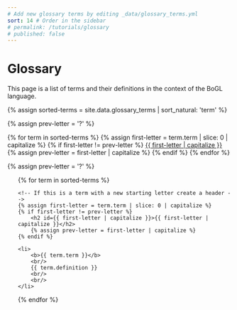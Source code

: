 ```yaml
---
# Add new glossary terms by editing _data/glossary_terms.yml
sort: 14 # Order in the sidebar
# permalink: /tutorials/glossary
# published: false
---
```


# Glossary

This page is a list of terms and their definitions in the context of the BoGL language.

<!-- Sort the glossary terms alphabetically -->
{% assign sorted-terms = site.data.glossary_terms | sort_natural: 'term' %}

<!-- Set prev letter var to something that is not the first letter of any term -->
{% assign prev-letter = '?' %}

<!-- Create letter nav -->
<nav>
{% for term in sorted-terms %}
	{% assign first-letter = term.term | slice: 0 | capitalize %}
	{% if first-letter != prev-letter %}  
		<a class="anchor" href="{{ first-letter | capitalize | prepend: "#" }}"> {{ first-letter | capitalize }} </a>
		{% assign prev-letter = first-letter | capitalize %}
	{% endif %}
{% endfor %}
</nav>

<!-- Set prev letter var to something that is not the first letter of any term -->
{% assign prev-letter = '?' %}

<!-- Create list of terms -->
<ul style="list-style: none;">
{% for term in sorted-terms %}

	<!-- If this is a term with a new starting letter create a header -->
	{% assign first-letter = term.term | slice: 0 | capitalize %}
	{% if first-letter != prev-letter %}  
		<h2 id={{ first-letter | capitalize }}>{{ first-letter | capitalize }}</h2>
		{% assign prev-letter = first-letter | capitalize %}
	{% endif %}

	<li>
		<b>{{ term.term }}</b>
		<br/>
		{{ term.definition }}
		<br/>
		<br/>
	</li>
{% endfor %}
</ul>

